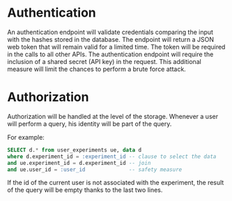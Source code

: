 # Authentication

An authentication endpoint will validate credentials comparing the input with the hashes stored in the database. The endpoint will return a JSON web token that will remain valid for a limited time. The token will be required in the calls to all other APIs.
The authentication endpoint will require the inclusion of a shared secret (API key) in the request. This additional measure will limit the chances to perform a brute force attack.

# Authorization

Authorization will be handled at the level of the storage. Whenever a user will perform a query, his identity will be part of the query.

For example:

```sql
SELECT d.* from user_experiments ue, data d
where d.experiment_id = :experiment_id -- clause to select the data
and ue.experiment_id = d.experiment_id -- join
and ue.user_id = :user_id              -- safety measure
```

If the id of the current user is not associated with the experiment, the result of the query will be empty thanks to the last two lines.
